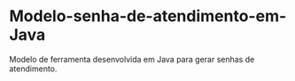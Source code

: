 # Modelo-senha-de-atendimento-em-Java
Modelo de ferramenta desenvolvida em Java para gerar senhas de atendimento.
